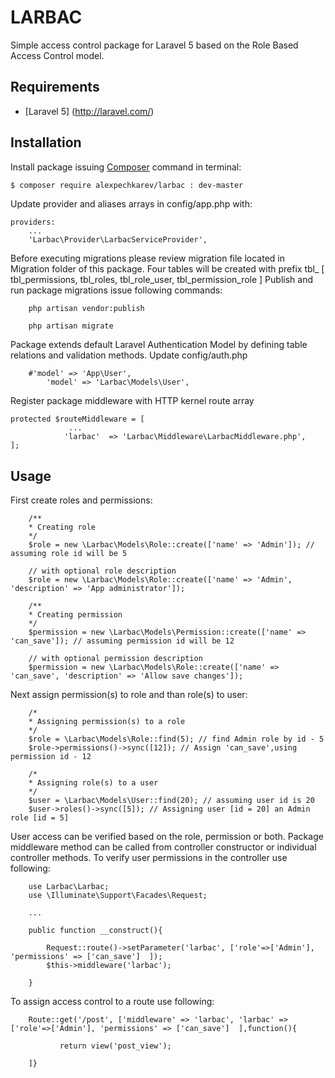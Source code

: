 # LARBAC
Simple access control package for Laravel 5 based on the Role Based Access Control model.


## Requirements

- [Laravel 5] (http://laravel.com/)

## Installation
Install package issuing [Composer](https://getcomposer.org/) command in terminal:

```sh
$ composer require alexpechkarev/larbac : dev-master
```

Update provider and aliases arrays in config/app.php with:

```
providers:
    ...
    'Larbac\Provider\LarbacServiceProvider',

```

Before executing migrations please review migration file located in Migration folder of this package.
Four tables will be created with prefix tbl_ [ tbl_permissions, tbl_roles, tbl_role_user, tbl_permission_role ]
Publish and run package migrations issue following commands:

```
    php artisan vendor:publish

    php artisan migrate

```

Package extends default Laravel Authentication Model by defining table relations and validation methods. 
Update config/auth.php

```
	#'model' => 'App\User',
        'model' => 'Larbac\Models\User',
```

Register package middleware with HTTP kernel route array

	protected $routeMiddleware = [
                 ...
                'larbac'  => 'Larbac\Middleware\LarbacMiddleware.php',
	];


## Usage

First create roles and permissions:

```
    /**
    * Creating role
    */
    $role = new \Larbac\Models\Role::create(['name' => 'Admin']); // assuming role id will be 5
    
    // with optional role description 
    $role = new \Larbac\Models\Role::create(['name' => 'Admin', 'description' => 'App administrator']);

    /**
    * Creating permission
    */
    $permission = new \Larbac\Models\Permission::create(['name' => 'can_save']); // assuming permission id will be 12

    // with optional permission description
    $permission = new \Larbac\Models\Role::create(['name' => 'can_save', 'description' => 'Allow save changes']);

```

Next assign permission(s) to role and than role(s) to user:

```
    /*
    * Assigning permission(s) to a role
    */
    $role = \Larbac\Models\Role::find(5); // find Admin role by id - 5
    $role->permissions()->sync([12]); // Assign 'can_save',using permission id - 12
    
    /*
    * Assigning role(s) to a user
    */
    $user = \Larbac\Models\User::find(20); // assuming user id is 20
    $user->roles()->sync([5]); // Assigning user [id = 20] an Admin role [id = 5]

```

User access can be verified based on the role, permission or both. Package middleware method can be called from controller constructor or individual controller methods.
To verify user permissions in the controller use following:

```
    use Larbac\Larbac;
    use \Illuminate\Support\Facades\Request;
    
    ...

    public function __construct(){

        Request::route()->setParameter('larbac', ['role'=>['Admin'], 'permissions' => ['can_save']  ]);
        $this->middleware('larbac');

    }
```



To assign access control to a route use following:

```
    Route::get('/post', ['middleware' => 'larbac', 'larbac' => ['role'=>['Admin'], 'permissions' => ['can_save']  ],function(){
     
           return view('post_view');
           
    ]}
```

